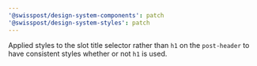 ```yaml
---
'@swisspost/design-system-components': patch
'@swisspost/design-system-styles': patch
---
```


Applied styles to the slot title selector rather than `h1` on the `post-header` to have consistent styles whether or not `h1` is used.
